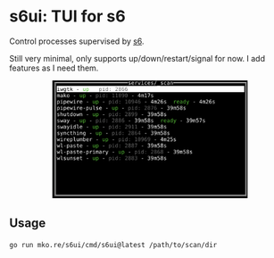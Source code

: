 # s6ui: TUI for s6

Control processes supervised by [s6](https://skarnet.org/software/s6/).

Still very minimal, only supports up/down/restart/signal for now. I add features as I need them.

<div align="center">
<img src="https://raw.githubusercontent.com/remko/s6ui/main/doc/img/screenshot.png" alt="Screenshot" width=350/>
</div>

## Usage

    go run mko.re/s6ui/cmd/s6ui@latest /path/to/scan/dir


